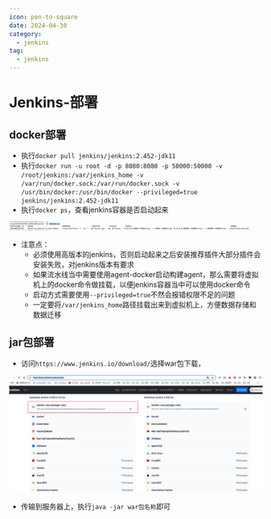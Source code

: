 ```yaml
---
icon: pen-to-square
date: 2024-04-30
category:
  - jenkins
tag:
  - jenkins
---
```


# Jenkins-部署

## docker部署

- 执行`docker pull jenkins/jenkins:2.452-jdk11`
- 执行`docker run -u root -d -p 8080:8080 -p 50000:50000 -v /root/jenkins:/var/jenkins_home -v /var/run/docker.sock:/var/run/docker.sock -v /usr/bin/docker:/usr/bin/docker --privileged=true jenkins/jenkins:2.452-jdk11`
- 执行`docker ps`，查看jenkins容器是否启动起来

![image-20240430152132391](images/image-20240430152132391.png)

- 注意点：
  - 必须使用高版本的jenkins，否则启动起来之后安装推荐插件大部分插件会安装失败，对jenkins版本有要求
  - 如果流水线当中需要使用agent-docker启动构建agent，那么需要将虚拟机上的docker命令做挂载，以便jenkins容器当中可以使用docker命令
  - 启动方式需要使用`--privileged=true`不然会报错权限不足的问题
  - 一定要将`/var/jenkins_home`路径挂载出来到虚拟机上，方便数据存储和数据迁移

## jar包部署

- 访问`https://www.jenkins.io/download/`选择war包下载，

![image-20240430152253804](images/image-20240430152253804.png)

- 传输到服务器上，执行`java -jar war包名称`即可
